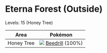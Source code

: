 # Eterna Forest (Outside)
Levels: 15 (Honey Tree)

Area       | Pokémon
---        | ---
Honey Tree | ![][015]  [Beedrill] (100%)


[Beedrill]: /pokemon_changes/015/
[015]: /img/pokemon/015.png
